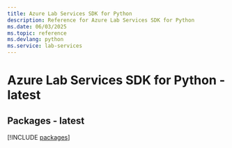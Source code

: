 ```yaml
---
title: Azure Lab Services SDK for Python
description: Reference for Azure Lab Services SDK for Python
ms.date: 06/03/2025
ms.topic: reference
ms.devlang: python
ms.service: lab-services
---
```

# Azure Lab Services SDK for Python - latest
## Packages - latest
[!INCLUDE [packages](lab-services-index.md)]